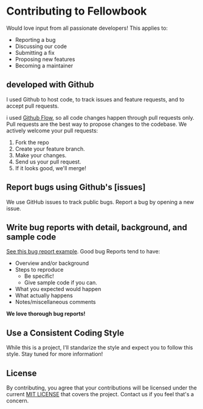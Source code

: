 # Contributing to Fellowbook

Would love input from all passionate developers!  This applies to:

- Reporting a bug
- Discussing our code
- Submitting a fix
- Proposing new features
- Becoming a maintainer

## developed with Github

I used Github to host code, to track issues and feature requests, and to accept pull requests.

i used [Github Flow](https://guides.github.com/introduction/flow/index.html), so all code changes happen through pull requests only. Pull requests are the best way to propose changes to the codebase. We actively welcome your pull requests:

1. Fork the repo
2. Create your feature branch.
3. Make your changes.
4. Send us your pull request.
5. If it looks good, we'll merge!

## Report bugs using Github's [issues]

We use GitHub issues to track public bugs. Report a bug by opening a new issue.

## Write bug reports with detail, background, and sample code

[See this bug report example](http://stackoverflow.com/q/12488905/180626). Good bug Reports tend to have:

- Overview and/or background
- Steps to reproduce
  - Be specific!
  - Give sample code if you can.
- What you expected would happen
- What actually happens
- Notes/miscellaneous comments

**We love thorough bug reports!**

## Use a Consistent Coding Style

While this is a project, I'll standarize the style and expect you to follow this style. Stay tuned for more information!

## License

By contributing, you agree that your contributions will be licensed under the current [MIT LICENSE](LICENSE.md) that covers the project. Contact us if you feel that's a concern.
